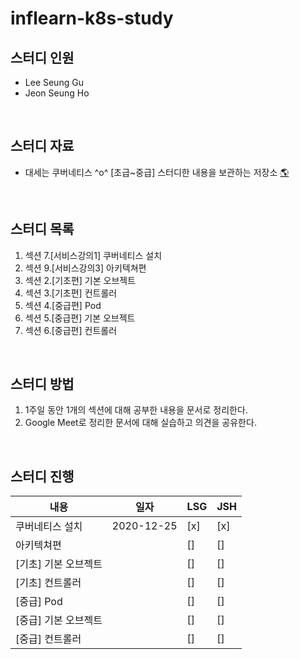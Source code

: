 # inflearn-k8s-study

## 스터디 인원
- Lee Seung Gu
- Jeon Seung Ho

<br/>

## 스터디 자료
- 대세는 쿠버네티스 ^o^ [초급~중급] 스터디한 내용을 보관하는 저장소
[🌎]

<br/>

## 스터디 목록
1. 섹션 7.[서비스강의1] 쿠버네티스 설치
2. 섹션 9.[서비스강의3] 아키텍쳐편
3. 섹션 2.[기초편] 기본 오브젝트
4. 섹션 3.[기초편] 컨트롤러
5. 섹션 4.[중급편] Pod
6. 섹션 5.[중급편] 기본 오브젝트
7. 섹션 6.[중급편] 컨트롤러

<br/>

## 스터디 방법
1. 1주일 동안 1개의 섹션에 대해 공부한 내용을 문서로 정리한다.
2. Google Meet로 정리한 문서에 대해 실습하고 의견을 공유한다.

<br/>

## 스터디 진행
| 내용 | 일자 | LSG | JSH |
| ---- | ---- | ---- | ---- |
| 쿠버네티스 설치 | 2020-12-25 | [x] | [x] |
| 아키텍쳐편 || [] | [] |
| [기초] 기본 오브젝트 || [] | [] |
| [기초] 컨트롤러 || [] | [] |
| [중급] Pod || [] | [] |
| [중급] 기본 오브젝트 || [] | [] |
| [중급] 컨트롤러 || [] | [] |


[🌎]: https://www.inflearn.com/course/%EC%BF%A0%EB%B2%84%EB%84%A4%ED%8B%B0%EC%8A%A4-%EA%B8%B0%EC%B4%88/dashboard